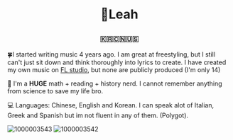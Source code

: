 # <p align="center">🐲Leah</p>

###  <p align="center"> 🇰🇷🇨🇳🇺🇸</p>


🍀I started writing music 4 years ago. I am great at freestyling, but I still can't just sit down and think thoroughly into lyrics to create. I have created my own music on [FL studio](https://www.image-line.com/fl-studio-download), but none are publicly produced (I'm only 14)

📜 I'm a **HUGE** math + reading + history nerd. I cannot remember anything from science to save my life bro.

💻 Languages: Chinese, English and Korean. I can speak alot of Italian, Greek and Spanish but im not fluent in any of them. (Polygot).

![1000003543](https://github.com/user-attachments/assets/acd42a0e-e577-4157-8b70-3419ac7b0290)
![1000003542](https://github.com/user-attachments/assets/2da02493-ad79-4bca-81bf-e40cb047603e)

